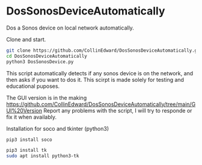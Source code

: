 # DosSonosDeviceAutomatically
Dos a Sonos device on local network automatically.

Clone and start.
```bash
git clone https://github.com/CollinEdward/DosSonosDeviceAutomatically.git
cd DosSonosDeviceAutomatically
python3 DosSonosDevice.py
```

This script automatically detects if any sonos device is on the network, and then asks if you want to dos it.
This scirpt is made solely for testing and educational puposes.

The GUI version is in the making
https://github.com/CollinEdward/DosSonosDeviceAutomatically/tree/main/GUI%20Version
Report any problems with the script, I will try to responde or fix it when availably.


Installation for soco and tkinter (python3)
```bash
pip3 install soco
```
```bash
pip3 install tk
sudo apt install python3-tk
```